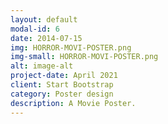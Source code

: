 ```yaml
---
layout: default
modal-id: 6
date: 2014-07-15
img: HORROR-MOVI-POSTER.png
img-small: HORROR-MOVI-POSTER.png
alt: image-alt
project-date: April 2021
client: Start Bootstrap
category: Poster design
description: A Movie Poster.
---
```

